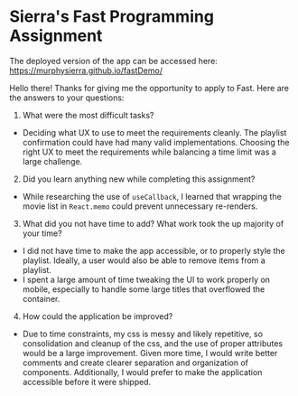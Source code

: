 # Sierra's Fast Programming Assignment

The deployed version of the app can be accessed here: https://murphysierra.github.io/fastDemo/

Hello there!  Thanks for giving me the opportunity to apply to Fast.  Here are the answers to your questions:

1. What were the most difficult tasks?
- Deciding what UX to use to meet the requirements cleanly.  The playlist confirmation could have had many valid implementations.  Choosing the right UX to meet the requirements while balancing a time limit was a large challenge.

2. Did you learn anything new while completing this assignment?
- While researching the use of `useCallback`, I learned that wrapping the movie list in `React.memo` could prevent unnecessary re-renders.

3. What did you not have time to add? What work took the up majority of your time?
- I did not have time to make the app accessible, or to properly style the playlist.  Ideally, a user would also be able to remove items from a playlist.
- I spent a large amount of time tweaking the UI to work properly on mobile, especially to handle some large titles that overflowed the container.

4. How could the application be improved?
- Due to time constraints, my css is messy and likely repetitive, so consolidation and cleanup of the css, and the use of proper attributes would be a large improvement.  Given more time, I would write better comments and create clearer separation and organization of components.  Additionally, I would prefer to make the application accessible before it were shipped.
